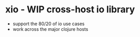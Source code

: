# xio - WIP cross-host io library
- support the 80/20 of io use cases
- work across the major clojure hosts
